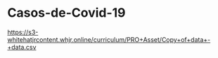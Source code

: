 # Casos-de-Covid-19
https://s3-whitehatjrcontent.whjr.online/curriculum/PRO+Asset/Copy+of+data+-+data.csv
